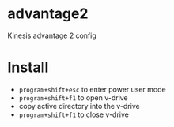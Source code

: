 # advantage2
Kinesis advantage 2 config

# Install
- `program+shift+esc` to enter power user mode
- `program+shift+f1` to open v-drive
- copy active directory into the v-drive
- `program+shift+f1` to close v-drive
